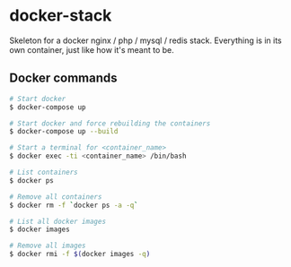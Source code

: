 # docker-stack

Skeleton for a docker nginx / php / mysql / redis stack. Everything is in its own container, just like how it's meant to be.

## Docker commands

```bash
# Start docker
$ docker-compose up

# Start docker and force rebuilding the containers
$ docker-compose up --build

# Start a terminal for <container_name>
$ docker exec -ti <container_name> /bin/bash

# List containers
$ docker ps

# Remove all containers
$ docker rm -f `docker ps -a -q`

# List all docker images
$ docker images

# Remove all images
$ docker rmi -f $(docker images -q)

```
